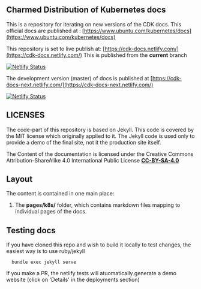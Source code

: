## Charmed Distribution of Kubernetes docs

This is a repository for iterating on new versions of the CDK docs.
This official docs are published at :
[https://www.ubuntu.com/kubernetes/docs](https://www.ubuntu.com/kubernetes/docs)

This repository is set to live publish at:
[https://cdk-docs.netlify.com/](https://cdk-docs.netlify.com/)
This is published from the **current** branch

[![Netlify Status](https://api.netlify.com/api/v1/badges/a4e301cd-70c0-4945-bb09-7198cbdd4753/deploy-status)](https://app.netlify.com/sites/cdk-docs/deploys)

The development version (master) of docs is published at
[https://cdk-docs-next.netlify.com/](https://cdk-docs-next.netlify.com/)

[![Netlify Status](https://api.netlify.com/api/v1/badges/a4e301cd-70c0-4945-bb09-7198cbdd4753/deploy-status)](https://app.netlify.com/sites/cdk-docs-next/deploys)

## LICENSES

The code-part of this repository is based on Jekyll. This code is covered by the MIT license which originally
applied to it. The Jekyll code is used only to provide a demo of the final site, not it the production site itself.

The Content of the documentation is licensed under the Creative Commons Attribution-ShareAlike 4.0 International Public
License [**CC-BY-SA-4.0**](LICENSES/CC-BY-SA-4.0)
 


## Layout

The content is contained in one main place:

1.  The **pages/k8s/** folder, which contains markdown files mapping to individual pages of the docs.

## Testing docs

If you have cloned this repo and wish to build it locally to test changes, the easiest way is to use ruby/jekyll

      bundle exec jekyll serve

If you make a PR, the netlify tests will atuomatically generate a demo website (click on 'Details' in the deployments section)
